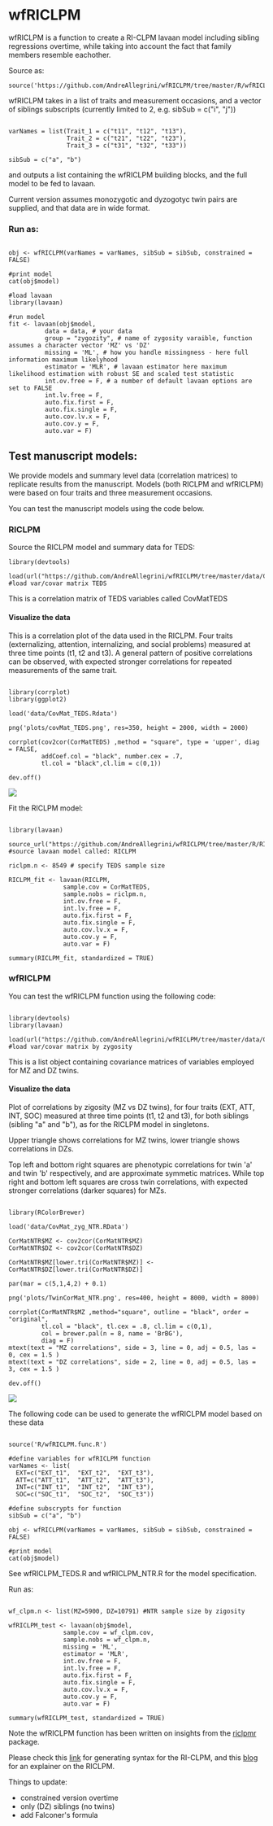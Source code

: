 
# wfRICLPM

wfRICLPM is a function to create a RI-CLPM lavaan model including sibling regressions overtime, while taking into account the fact that family members resemble eachother.  

Source as: 

```{r}
source('https://github.com/AndreAllegrini/wfRICLPM/tree/master/R/wfRICLPM.func.R')
```

wfRICLPM takes in a list of traits and measurement occasions, and a vector of siblings subscripts (currently limited to 2, e.g. sibSub = c("i", "j")) 

```{r}

varNames = list(Trait_1 = c("t11", "t12", "t13"),
                Trait_2 = c("t21", "t22", "t23"),
                Trait_3 = c("t31", "t32", "t33"))

sibSub = c("a", "b")
```

and outputs a list containing the wfRICLPM building blocks, and the full model to be fed to lavaan. 

Current version assumes monozygotic and dyzogotyc twin pairs are supplied, and that data are in wide format.

### Run as: 

```{r}

obj <- wfRICLPM(varNames = varNames, sibSub = sibSub, constrained = FALSE)

#print model 
cat(obj$model)

#load lavaan
library(lavaan)

#run model
fit <- lavaan(obj$model,  
          data = data, # your data
          group = "zygozity", # name of zygosity varaible, function assumes a character vector 'MZ' vs 'DZ'
          missing = 'ML', # how you handle missingness - here full information maximum likelyhood 
          estimator = 'MLR', # lavaan estimator here maximum likelihood estimation with robust SE and scaled test statistic 
          int.ov.free = F, # a number of default lavaan options are set to FALSE
          int.lv.free = F,
          auto.fix.first = F,
          auto.fix.single = F,
          auto.cov.lv.x = F,
          auto.cov.y = F,
          auto.var = F) 
```

## Test manuscript models: 

We provide models and summary level data (correlation matrices) to replicate results from the manuscript.
Models (both RICLPM and wfRICLPM) were based on four traits and three measurement occasions.

You can test the manuscript models using the code below.

### RICLPM

Source the RICLPM model and summary data for TEDS: 

```{r}
library(devtools)

load(url("https://github.com/AndreAllegrini/wfRICLPM/tree/master/data/CovMat_TEDS.RData")) #load var/covar matrix TEDS 

```

This is a correlation matrix of TEDS variables called CovMatTEDS

#### Visualize the data

This is a correlation plot of the data used in the RICLPM. Four traits (externalizing, attention, internalizing, and social problems) measured at three time points (t1, t2 and t3). A general pattern of positive correlations can be observed, with expected stronger correlations for repeated measurements of the same trait. 


```{r, eval = F, echo = F}

library(corrplot)
library(ggplot2)

load('data/CovMat_TEDS.Rdata')

png('plots/covMat_TEDS.png', res=350, height = 2000, width = 2000)

corrplot(cov2cor(CorMatTEDS) ,method = "square", type = 'upper', diag = FALSE, 
         addCoef.col = "black", number.cex = .7, 
         tl.col = "black",cl.lim = c(0,1))

dev.off()

```

![](plots/corMat_TEDS.png?raw=true)

Fit the RICLPM model:

```{r}

library(lavaan)

source_url("https://github.com/AndreAllegrini/wfRICLPM/tree/master/R/RICLPM_TEDS_NTR.R") #source lavaan model called: RICLPM

riclpm.n <- 8549 # specify TEDS sample size 

RICLPM_fit <- lavaan(RICLPM, 
               sample.cov = CorMatTEDS, 
               sample.nobs = riclpm.n,
               int.ov.free = F,
               int.lv.free = F,
               auto.fix.first = F,
               auto.fix.single = F,
               auto.cov.lv.x = F,
               auto.cov.y = F,
               auto.var = F)

summary(RICLPM_fit, standardized = TRUE)

```


### wfRICLPM

You can test the wfRICLPM function using the following code:

```{r}

library(devtools)
library(lavaan)

load(url("https://github.com/AndreAllegrini/wfRICLPM/tree/master/data/CorMat_zyg_NTR.RData")) #load var/covar matrix by zygosity

```


This is a list object containing covariance matrices of variables employed for MZ and DZ twins. 

#### Visualize the data

Plot of correlations by zigosity (MZ vs DZ twins), for four traits (EXT, ATT, INT, SOC) measured at three time points (t1, t2 and t3), for both siblings (sibling "a" and "b"), as for the RICLPM model in singletons.

Upper triangle shows correlations for MZ twins, lower triangle shows correlations in DZs. 

Top left and bottom right squares are phenotypic correlations for twin 'a' and twin 'b' respectively, and are approximate symmetic matrices. While top right and bottom left squares are cross twin correlations, with expected stronger correlations (darker squares) for MZs. 


```{r eval=F, echo = F, fig.height=12, fig.width=12}

library(RColorBrewer)

load('data/CovMat_zyg_NTR.RData')
      
CorMatNTR$MZ <- cov2cor(CorMatNTR$MZ)
CorMatNTR$DZ <- cov2cor(CorMatNTR$DZ)

CorMatNTR$MZ[lower.tri(CorMatNTR$MZ)] <- CorMatNTR$DZ[lower.tri(CorMatNTR$DZ)] 

par(mar = c(5,1,4,2) + 0.1) 

png('plots/TwinCorMat_NTR.png', res=400, height = 8000, width = 8000)

corrplot(CorMatNTR$MZ ,method="square", outline = "black", order = "original",
         tl.col = "black", tl.cex = .8, cl.lim = c(0,1),
         col = brewer.pal(n = 8, name = 'BrBG'), 
         diag = F)
mtext(text = "MZ correlations", side = 3, line = 0, adj = 0.5, las = 0, cex = 1.5 )
mtext(text = "DZ correlations", side = 2, line = 0, adj = 0.5, las = 3, cex = 1.5 )

dev.off()

```

![](plots/TwinCorMat_NTR.png?raw=true)


The following code can be used to generate the wfRICLPM model based on these data

```{r eval=F}

source('R/wfRICLPM.func.R')

#define variables for wfRICLPM function
varNames <- list(
  EXT=c("EXT_t1",  "EXT_t2",  "EXT_t3"),
  ATT=c("ATT_t1",  "ATT_t2",  "ATT_t3"),
  INT=c("INT_t1",  "INT_t2",  "INT_t3"),
  SOC=c("SOC_t1",  "SOC_t2",  "SOC_t3"))

#define subscrypts for function
sibSub = c("a", "b")

obj <- wfRICLPM(varNames = varNames, sibSub = sibSub, constrained = FALSE)

#print model 
cat(obj$model)

```

See wfRICLPM_TEDS.R and wfRICLPM_NTR.R for the model specification.

Run as: 

```{r}

wf_clpm.n <- list(MZ=5900, DZ=10791) #NTR sample size by zigosity

wfRICLPM_test <- lavaan(obj$model, 
               sample.cov = wf_clpm.cov, 
               sample.nobs = wf_clpm.n,
               missing = 'ML',
               estimator = 'MLR',
               int.ov.free = F,
               int.lv.free = F,
               auto.fix.first = F,
               auto.fix.single = F,
               auto.cov.lv.x = F,
               auto.cov.y = F,
               auto.var = F)

summary(wfRICLPM_test, standardized = TRUE)

```

Note the wfRICLPM function has been written on insights from the [riclpmr](http://johnflournoy.science/riclpmr/) package.

Please check this [link](https://github.com/jflournoy/riclpmr) for generating syntax for the RI-CLPM, and this [blog](https://jflournoy.github.io/2017/10/20/riclpm-lavaan-demo/) for an explainer on the RICLPM. 


Things to update: 

* constrained version overtime 
* only (DZ) siblings (no twins)
* add Falconer's formula
